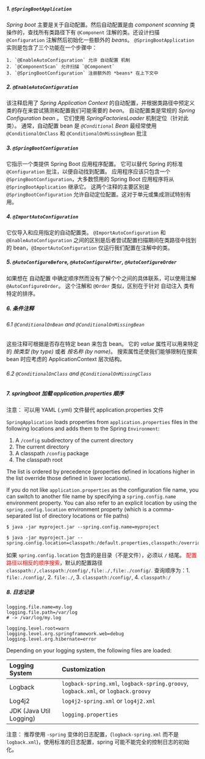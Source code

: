 ##### 1. `@SpringBootApplication`

*Spring boot* 主要是关于自动配置。然后自动配置是由 *component scanning* 类操作的，查找所有类路径下有 `@Component` 注解的类。还设计扫描 `@Configuration` 注解然后初始化一些额外的 *beans*。
`@SpringBootApplication` 实则是包含了三个功能在一个步骤中：

	1. `@EnableAutoConfiguration` 允许 自动配置 机制
 	2. `@ComponentScan` 允许扫描 `@Component`
 	3. `@SpringBootConfiguration` 注册额外的 *beans* 在上下文中

##### 2. `@EnableAutoConfiguration`

该注释启用了 *Spring Application Context* 的自动配置，并根据类路径中预定义类的存在来尝试猜测和配置我们可能需要的 *bean*。
自动配置类是常规的 *Spring Configuration bean* 。
它们使用 *SpringFactoriesLoader* 机制定位（针对此类）。
通常，自动配置 bean 是 *`@Conditional` Bean*
最经常使用 `@ConditionalOnClass` 和 `@ConditionalOnMissingBean` 批注

##### 3. `@SpringBootConfiguration`

它指示一个类提供 Spring Boot 应用程序配置。
它可以替代 Spring 的标准 `@Configuration` 批注，以便自动找到配置。
应用程序应该只包含一个 `@SpringBootConfiguration`，大多数惯用的 Spring Boot 应用程序将从 `@SpringBootApplication` 继承它。
这两个注释的主要区别是 `@SpringBootConfiguration` 允许自动定位配置。这对于单元或集成测试特别有用。

##### 4. `@ImportAutoConfiguration`

它仅导入和应用指定的自动配置类。
`@ImportAutoConfiguration` 和 `@EnableAutoConfiguration` 之间的区别是后者尝试配置扫描期间在类路径中找到的 bean，`@ImportAutoConfiguration` 仅运行我们配置在注解中的类。

#####   5. `@AutoConfigureBefore`, `@AutoConfigureAfter`, `@AutoConfigureOrder`

如果想在 自动配置 中确定顺序然而没有了解个个之间的具体联系，可以使用注解 `@AutoConfigureOrder`。
这个注解和 `@Order` 类似，区别在于针对 自动注入 类有特定的排序。

##### 6. 条件注释

###### 6.1 `@ConditionalOnBean` and `@ConditionalOnMissingBean`

这些注释可根据是否存在特定 bean 来包含 bean。
它的 *value* 属性可以用来特定的 *按类型 (by type)* 或者 *按名称 (by name)*。
搜索属性还使我们能够限制在搜索 bean 时应考虑的 ApplicationContext 层次结构。

###### 6.2 `@ConditionalOnClass` and `@ConditionalOnMissingClass`

##### 7. springboot 加载 application.properties 顺序

注意： 可以用 YAML (.yml) 文件替代 application.properties 文件

`SpringApplication` loads properties from `application.properties` files in the following locations and adds them to the Spring `Environment`:

1. A `/config` subdirectory of the current directory
2. The current directory
3. A classpath `/config` package
4. The classpath root

The list is ordered by precedence (properties defined in locations higher in the list override those defined in lower locations).

If you do not like `application.properties` as the configuration file name, you can switch to another file name by specifying a `spring.config.name` environment property. You can also refer to an explicit location by using the `spring.config.location` environment property (which is a comma-separated list of directory locations or file paths)

```
$ java -jar myproject.jar --spring.config.name=myproject

$ java -jar myproject.jar --spring.config.location=classpath:/default.properties,classpath:/override.properties
```

如果  `spring.config.location`  包含的是目录（不是文件），必须以 `/` 结尾。
<font color="red">配置路径以相反的顺序搜索</font>，默认的配置路径 `classpath:/,classpath:/config/,file:./,file:./config/`. 
查询顺序为：1. `file:./config/`, 2. `file:./`, 3. `classpath:/config/`, 4. `classpath:/`

##### 8. 日志记录

```properties
logging.file.name=my.log
logging.file.path=/var/log
# -> /var/log/my.log

logging.level.root=warn
logging.level.org.springframework.web=debug
logging.level.org.hibernate=error
```

Depending on your logging system, the following files are loaded:

| Logging System          | Customization                                                |
| :---------------------- | :----------------------------------------------------------- |
| Logback                 | `logback-spring.xml`, `logback-spring.groovy`, `logback.xml`, or `logback.groovy` |
| Log4j2                  | `log4j2-spring.xml` or `log4j2.xml`                          |
| JDK (Java Util Logging) | `logging.properties`                                         |

注意： 推荐使用 `-spring` 变体的日志配置，(`logback-spring.xml` 而不是 `logback.xml`)，使用标准的日志配置，spring 可能不能完全的控制日志的初始化。